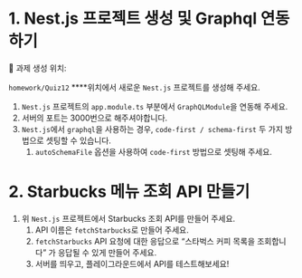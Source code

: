 # 1. Nest.js 프로젝트 생성 및 Graphql 연동하기

<aside>
📁 과제 생성 위치:

`homework/Quiz12` \*\*\*\*위치에서 새로운 `Nest.js` 프로젝트를 생성해 주세요.

</aside>

1. `Nest.js` 프로젝트의 `app.module.ts` 부분에서 `GraphQLModule`을 연동해 주세요.
2. 서버의 포트는 3000번으로 해주셔야합니다.
3. `Nest.js`에서 `graphql`을 사용하는 경우, `code-first / schema-first` 두 가지 방법으로 셋팅할 수 있습니다.
   1. `autoSchemaFile` 옵션을 사용하여 `code-first` 방법으로 셋팅해 주세요.

# 2. Starbucks 메뉴 조회 API 만들기

1. 위 `Nest.js` 프로젝트에서 Starbucks 조회 API를 만들어 주세요.
   1. API 이름은 `fetchStarbucks`로 만들어 주세요.
   2. `fetchStarbucks` API 요청에 대한 응답으로 “스타벅스 커피 목록을 조회합니다” 가 응답될 수 있게 만들어 주세요.
   3. 서버를 띄우고, 플레이그라운드에서 API를 테스트해보세요!
